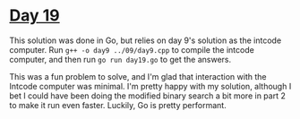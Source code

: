 # [Day 19](https://adventofcode.com/2019/day/19)

This solution was done in Go, but relies on day 9's solution as the intcode computer. Run `g++ -o day9 ../09/day9.cpp` to compile the intcode computer, and then run `go run day19.go` to get the answers.

This was a fun problem to solve, and I'm glad that interaction with the Intcode computer was minimal. I'm pretty happy with my solution, although I bet I could have been doing the modified binary search a bit more in part 2 to make it run even faster. Luckily, Go is pretty performant.
